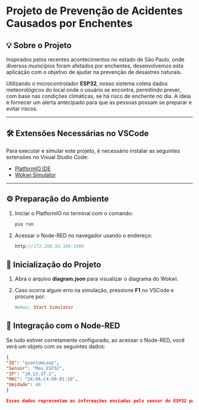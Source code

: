 # Projeto de Prevenção de Acidentes Causados por Enchentes

## 💡 Sobre o Projeto

Inspirados pelos recentes acontecimentos no estado de São Paulo, onde diversos municípios foram afetados por enchentes, desenvolvemos esta aplicação com o objetivo de ajudar na prevenção de desastres naturais.

Utilizando o microcontrolador **ESP32**, nosso sistema coleta dados meteorológicos do local onde o usuário se encontra, permitindo prever, com base nas condições climáticas, se há risco de enchente no dia. A ideia é fornecer um alerta antecipado para que as pessoas possam se preparar e evitar riscos.

---

## 🛠️ Extensões Necessárias no VSCode

Para executar e simular este projeto, é necessário instalar as seguintes extensões no Visual Studio Code:

- [PlatformIO IDE](https://marketplace.visualstudio.com/items?itemName=platformio.platformio-ide)
- [Wokwi Simulator](https://marketplace.visualstudio.com/items?itemName=wang-yan.wokwi)

---

## ⚙️ Preparação do Ambiente

1. Iniciar o PlatformIO no terminal com o comando:

   ```bash
   pio run

2. Acessar o Node-RED no navegador usando o endereço:

   ```cpp
   http://172.208.54.189:1880
   
## 🚀 Inicialização do Projeto

1. Abra o arquivo **diagram.json** para visualizar o diagrama do Wokwi.
2. Caso ocorra algum erro na simulação, pressione **F1** no VSCode e procure por:

   ```makefile
   Wokwi: Start Simulator

## 🔗 Integração com o Node-RED

Se tudo estiver corretamente configurado, ao acessar o Node-RED, você verá um objeto com os seguintes dados:

   ```json
   {
  "ID": "quantumLeap",
  "Sensor": "Meu_ESP32",
  "IP": "10.13.37.2",
  "MAC": "24:0A:C4:00:01:10",
  "Umidade": 40
}

Esses dados representam as informações enviadas pelo sensor do ESP32 para o fluxo do Node-RED, que pode ser usado para análise e tomada de decisão sobre riscos de enchente.



